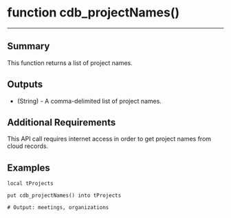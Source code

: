 # function cdb_projectNames()
---
## Summary
This function returns a list of project names.

## Outputs
* (String) - A comma-delimited list of project names.

## Additional Requirements
This API call requires internet access in order to get project names from cloud records.

## Examples
```
local tProjects

put cdb_projectNames() into tProjects

# Output: meetings, organizations
```